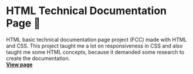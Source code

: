 # HTML Technical Documentation Page 🧾
HTML basic technical documentation page project (FCC) made with HTML and CSS. This project taught me a lot on responsiveness in CSS and also taught me some HTML concepts, because it demanded some research to create the documentation.<br>
**[View page](https://jv-aquino.github.io/Technical-Documentation-Page/)**
